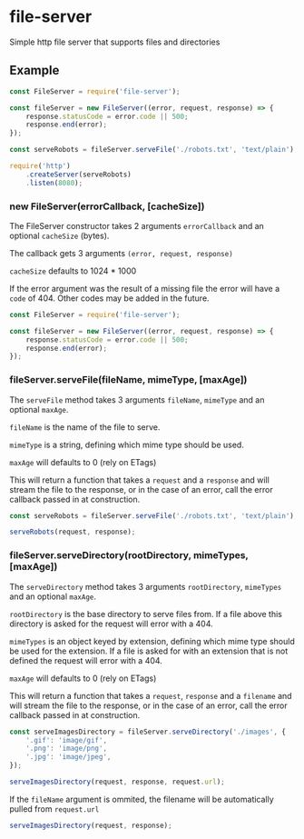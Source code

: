 # file-server

Simple http file server that supports files and directories

## Example

```javascript
const FileServer = require('file-server');

const fileServer = new FileServer((error, request, response) => {
    response.statusCode = error.code || 500;
    response.end(error);
});

const serveRobots = fileServer.serveFile('./robots.txt', 'text/plain');

require('http')
    .createServer(serveRobots)
    .listen(8080);
```

### new FileServer(errorCallback, [cacheSize])

The FileServer constructor takes 2 arguments `errorCallback` and an optional `cacheSize` (bytes).

The callback gets 3 arguments `(error, request, response)`

`cacheSize` defaults to 1024 \* 1000

If the error argument was the result of a missing file the error will have a `code` of 404. Other codes may be added in the future.

```javascript
const FileServer = require('file-server');

const fileServer = new FileServer((error, request, response) => {
    response.statusCode = error.code || 500;
    response.end(error);
});
```

### fileServer.serveFile(fileName, mimeType, [maxAge])

The `serveFile` method takes 3 arguments `fileName`, `mimeType` and an optional `maxAge`.

`fileName` is the name of the file to serve.

`mimeType` is a string, defining which mime type should be used.

`maxAge` will defaults to 0 (rely on ETags)

This will return a function that takes a `request` and a `response` and will stream the file to the response, or in the case of an error, call the error callback passed in at construction.

```javascript
const serveRobots = fileServer.serveFile('./robots.txt', 'text/plain');

serveRobots(request, response);
```

### fileServer.serveDirectory(rootDirectory, mimeTypes, [maxAge])

The `serveDirectory` method takes 3 arguments `rootDirectory`, `mimeTypes` and an optional `maxAge`.

`rootDirectory` is the base directory to serve files from. If a file above this directory is asked for the request will error with a 404.

`mimeTypes` is an object keyed by extension, defining which mime type should be used for the extension. If a file is asked for with an extension that is not defined the request will error with a 404.

`maxAge` will defaults to 0 (rely on ETags)

This will return a function that takes a `request`, `response` and a `filename` and will stream the file to the response, or in the case of an error, call the error callback passed in at construction.

```javascript
const serveImagesDirectory = fileServer.serveDirectory('./images', {
    '.gif': 'image/gif',
    '.png': 'image/png',
    '.jpg': 'image/jpeg',
});

serveImagesDirectory(request, response, request.url);
```

If the `fileName` argument is ommited, the filename will be automatically pulled from `request.url`
```javascript
serveImagesDirectory(request, response);
```
